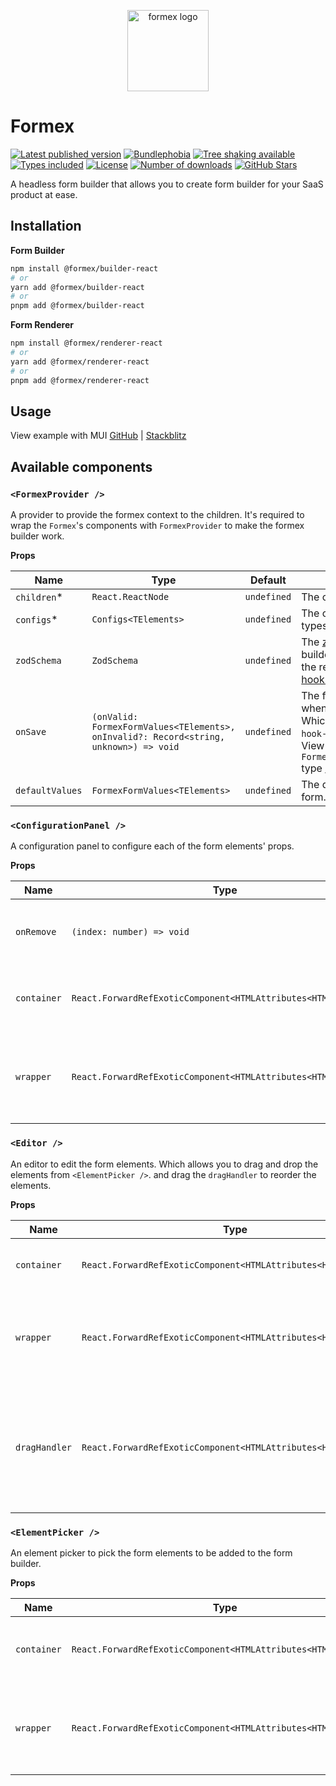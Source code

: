 <p align="center">
    <img src="https://github.com/OysterD3/formex/assets/7383278/efa6a70e-c9a4-458e-a41e-2b65603a59f9" alt="formex logo" height="130">
</p>

# Formex
<p>
  <a href="https://www.npmjs.com/package/@formex/builder-react" target="\_parent"><img src="https://badgen.net/npm/v/@formex/builder-react" alt="Latest published version"></a>
  <a href="https://bundlephobia.com/package/@formex/builder-react@latest" target="\_parent"><img src="https://badgen.net/bundlephobia/minzip/@formex/builder-react" alt="Bundlephobia"></a>
  <a href="https://bundlephobia.com/package/@formex/builder-react@latest" target="\_parent"><img src="https://badgen.net/bundlephobia/tree-shaking/@formex/builder-react" alt="Tree shaking available"></a>
  <a href="https://github.com/OysterD3/formex" target="\_parent"><img src="https://badgen.net/npm/types/@formex/builder-react" alt="Types included"></a>
  <a href="https://www.npmjs.com/package/@formex/builder-react" target="\_parent"><img src="https://badgen.net/npm/license/@formex/builder-react" alt="License"></a>
  <a href="https://www.npmjs.com/package/@formex/builder-react" target="\_parent"><img src="https://badgen.net/npm/dt/@formex/builder-react" alt="Number of downloads"></a>
  <a href="https://github.com/OysterD3/formex" target="\_parent"><img src="https://img.shields.io/github/stars/OysterD3/formex.svg?style=social&amp;label=Star" alt="GitHub Stars"></a>
</p>
A headless form builder that allows you to create form builder for your SaaS product at ease.

## Installation
**Form Builder**
```bash
npm install @formex/builder-react
# or
yarn add @formex/builder-react
# or
pnpm add @formex/builder-react
```
**Form Renderer**
```bash
npm install @formex/renderer-react
# or
yarn add @formex/renderer-react
# or
pnpm add @formex/renderer-react
```

## Usage
View example with MUI [GitHub](https://github.com/OysterD3/formex/tree/main/examples/react) | [Stackblitz](https://stackblitz.com/edit/formex-react-mui)

## Available components
### `<FormexProvider />`
A provider to provide the formex context to the children. It's required to wrap the `Formex`'s components with `FormexProvider` to make the formex builder work.

**Props**

| Name            | Type                                                                                  | Default     | Description                                                                                                                                                                                                                                                                               |
|-----------------|---------------------------------------------------------------------------------------|-------------|-------------------------------------------------------------------------------------------------------------------------------------------------------------------------------------------------------------------------------------------------------------------------------------------|
| `children`*     | `React.ReactNode`                                                                     | `undefined` | The children to be rendered                                                                                                                                                                                                                                                               |
| `configs`*      | `Configs<TElements>`                                                                  | `undefined` | The configs for formex. View types [here](https://github.com/OysterD3/formex/blob/eb8ff32602943e3f7cd97c6ae77e5ce1d0351678/packages/builder-react/src/types/formex.ts#L30)                                                                                                                |
| `zodSchema`     | `ZodSchema`                                                                           | `undefined` | The [zod schema](https://zod.dev/) for form builder validation (It's not for the renderer). We use [react-hook-form](https://react-hook-form.com/) under the hood.                                                                                                                        |
| `onSave`        | `(onValid: FormexFormValues<TElements>, onInvalid?: Record<string, unknown>) => void` | `undefined` | The function to be called when the form is saved. Which will trigger the `react-hook-form` validation as well. View the `FormexFormValues<TElements>` type [here](https://github.com/OysterD3/formex/blob/eb8ff32602943e3f7cd97c6ae77e5ce1d0351678/packages/core/src/types/formex.ts#L39) |
| `defaultValues` | `FormexFormValues<TElements>`                                                         | `undefined` | The default values for the form. View the type [here](https://github.com/OysterD3/formex/blob/eb8ff32602943e3f7cd97c6ae77e5ce1d0351678/packages/core/src/types/formex.ts#L39)                                                                                                             |

### `<ConfigurationPanel />`

A configuration panel to configure each of the form elements' props.

**Props**

| Name        | Type                                                           | Default     | Description                                                        |
|-------------|----------------------------------------------------------------|-------------|--------------------------------------------------------------------|
| `onRemove`  | `(index: number) => void`                                      | `undefined` | The function to be called when the element is removed              |
| `container` | `React.ForwardRefExoticComponent<HTMLAttributes<HTMLElement>>` | `undefined` | The container for the configuration panel                          |
| `wrapper`   | `React.ForwardRefExoticComponent<HTMLAttributes<HTMLElement>>` | `undefined` | The wrapper for each input elements within the configuration panel |

### `<Editor />`

An editor to edit the form elements. Which allows you to drag and drop the elements from `<ElementPicker />`. and drag the `dragHandler` to reorder the elements.

**Props**

| Name          | Type                                                           | Default     | Description                                                                                                            |
|---------------|----------------------------------------------------------------|-------------|------------------------------------------------------------------------------------------------------------------------|
| `container`   | `React.ForwardRefExoticComponent<HTMLAttributes<HTMLElement>>` | `undefined` | The container for the editor                                                                                           |
| `wrapper`     | `React.ForwardRefExoticComponent<HTMLAttributes<HTMLElement>>` | `undefined` | The wrapper for the each input elements within the editor                                                              |
| `dragHandler` | `React.ForwardRefExoticComponent<HTMLAttributes<HTMLElement>>` | `undefined` | The drag handler for each input elements within the editor. We are using [dnd-kit](https://dndkit.com/) under the hood |

### `<ElementPicker />`

An element picker to pick the form elements to be added to the form builder.

**Props**

| Name        | Type                                                           | Default     | Description                                                   |
|-------------|----------------------------------------------------------------|-------------|---------------------------------------------------------------|
| `container` | `React.ForwardRefExoticComponent<HTMLAttributes<HTMLElement>>` | `undefined` | The container for the element picker                          |
| `wrapper`   | `React.ForwardRefExoticComponent<HTMLAttributes<HTMLElement>>` | `undefined` | The wrapper for each input elements within the element picker |
